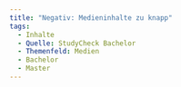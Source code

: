 ```yaml
---
title: "Negativ: Medieninhalte zu knapp"
tags:
  - Inhalte
  - Quelle: StudyCheck Bachelor
  - Themenfeld: Medien
  - Bachelor
  - Master
---
```

